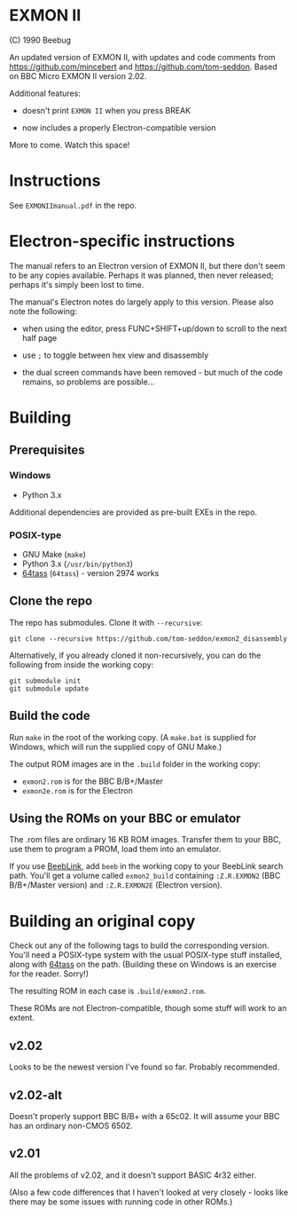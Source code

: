 # EXMON II

(C) 1990 Beebug

An updated version of EXMON II, with updates and code comments from
https://github.com/mincebert and https://github.com/tom-seddon. Based
on BBC Micro EXMON II version 2.02.

Additional features:

- doesn't print `EXMON II` when you press BREAK

- now includes a properly Electron-compatible version

More to come. Watch this space!

# Instructions

See `EXMONIImanual.pdf` in the repo.

# Electron-specific instructions

The manual refers to an Electron version of EXMON II, but there don't
seem to be any copies available. Perhaps it was planned, then never
released; perhaps it's simply been lost to time.

The manual's Electron notes do largely apply to this version. Please
also note the following:

- when using the editor, press FUNC+SHIFT+up/down to scroll to the
  next half page
  
- use `;` to toggle between hex view and disassembly

- the dual screen commands have been removed - but much of the code
  remains, so problems are possible...

# Building

## Prerequisites

### Windows

- Python 3.x

Additional dependencies are provided as pre-built EXEs in the repo.

### POSIX-type

- GNU Make (`make`)
- Python 3.x (`/usr/bin/python3`)
- [64tass](https://sourceforge.net/projects/tass64/) (`64tass`) -
  version 2974 works

## Clone the repo

The repo has submodules. Clone it with `--recursive`:

    git clone --recursive https://github.com/tom-seddon/exmon2_disassembly
	
Alternatively, if you already cloned it non-recursively, you can do
the following from inside the working copy:

    git submodule init
	git submodule update

## Build the code

Run `make` in the root of the working copy. (A `make.bat` is supplied
for Windows, which will run the supplied copy of GNU Make.)

The output ROM images are in the `.build` folder in the working copy:

- `exmon2.rom` is for the BBC B/B+/Master
- `exmon2e.rom` is for the Electron

## Using the ROMs on your BBC or emulator

The .rom files are ordinary 16 KB ROM images. Transfer them to your
BBC, use them to program a PROM, load them into an emulator.

If you use [BeebLink](https://github.com/tom-seddon/beeblink/), add
`beeb` in the working copy to your BeebLink search path. You'll get a
volume called `exmon2_build` containing `:Z.R.EXMON2` (BBC B/B+/Master
version) and `:Z.R.EXMON2E` (Electron version).

# Building an original copy

Check out any of the following tags to build the corresponding
version. You'll need a POSIX-type system with the usual POSIX-type
stuff installed, along with
[64tass](https://sourceforge.net/projects/tass64/) on the path.
(Building these on Windows is an exercise for the reader. Sorry!)

The resulting ROM in each case is `.build/exmon2.rom`.

These ROMs are not Electron-compatible, though some stuff will work to
an extent.

## v2.02

Looks to be the newest version I've found so far. Probably
recommended.

## v2.02-alt

Doesn't properly support BBC B/B+ with a 65c02. It will assume your
BBC has an ordinary non-CMOS 6502.

## v2.01

All the problems of v2.02, and it doesn't support BASIC 4r32 either.

(Also a few code differences that I haven't looked at very closely -
looks like there may be some issues with running code in other ROMs.)


